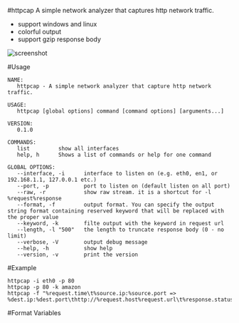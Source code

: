 #httpcap
A simple network analyzer that captures http network traffic.

* support windows and linux
* colorful output
* support gzip response body

![screenshot](http://ww3.sinaimg.cn/large/7ce4a9f6gw1esw0oayz8dj20rv08zqb9.jpg)


#Usage

```
NAME:
   httpcap - A simple network analyzer that capture http network traffic.

USAGE:
   httpcap [global options] command [command options] [arguments...]

VERSION:
   0.1.0

COMMANDS:
   list         show all interfaces
   help, h      Shows a list of commands or help for one command

GLOBAL OPTIONS:
   --interface, -i      interface to listen on (e.g. eth0, en1, or 192.168.1.1, 127.0.0.1 etc.)
   --port, -p           port to listen on (default listen on all port)
   --raw, -r            show raw stream. it is a shortcut for -l %request%response
   --format, -f         output format. You can specify the output string format containing reserved keyword that will be replaced with the proper value
   --keyword, -k        filte output with the keyword in request url
   --length, -l "500"   the length to truncate response body (0 - no limit)
   --verbose, -V        output debug message
   --help, -h           show help
   --version, -v        print the version

```


#Example

```
httpcap -i eth0 -p 80
httpcap -p 80 -k amazon
httpcap -f "%request.time\t%source.ip:%source.port => %dest.ip:%dest.port\thttp://%request.host%request.url\t%response.status"
```



#Format Variables
